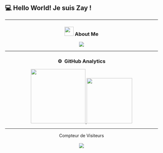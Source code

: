 <h2>💻 Hello World! Je suis Zay !</h2>

-----
### <p align="center"><img src="https://media.giphy.com/media/iY8CRBdQXODJSCERIr/giphy.gif" width="30px">&nbsp;About Me</p>

<p align="center"><img src="https://discord.c99.nl/widget/theme-4/878605115425181707.png"></p>

-----
### <p align="center">⚙️ &nbsp;GitHub Analytics</p>

<p align="center">
<a href="https://github.com/GabinCleaver">
  <img height="180em" src="https://github-readme-stats-eight-theta.vercel.app/api?username=Zayy-is-here&show_icons=true&theme=react&include_all_commits=true"/>
  <img height="150em" src="https://github-readme-stats-eight-theta.vercel.app/api/top-langs/?username=Zayy-is-here&layout=compact&langs_count=8&theme=react"/>
</a>
</p>

-----

<p align="center"> 
  Compteur de Visiteurs<br/><br/>
  <img src="https://profile-counter.glitch.me/Zayy-is-here/count.svg" />
</p>
